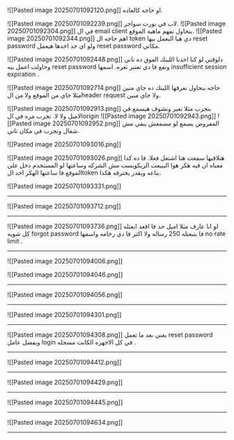 ![[Pasted image 20250701092120.png]]
او حاجه كالعاده.


![[Pasted image 20250701092239.png]]
لاب في بورت سواجر.
![[Pasted image 20250701092304.png]]
في ال email client بنحاول نفهم ماهية الموقع.
![[Pasted image 20250701092344.png]]
اهم حاجه ال token دي هيا البعمل بيها reset password ولو اي حد اخدها هيعمل reset password مكاني.

![[Pasted image 20250701092448.png]]
دلوقتي لو كنا اخدنا اللينك الفوق ده تاني وحاولت اعمل بيه reset password ونفع فا دي تعتبر ثغره.
اسمها insufficient session expiration .


![[Pasted image 20250701092714.png]]
حاجه بنحاول نعرفها اللينك ده جاي منين مثلا جاي من الموقع ولا من الheader request ولا جاي منين.

![[Pasted image 20250701092913.png]]
بنجرب مثلا نغير ونشوف هيسمع في الاميل ولا لا.
تجرب مره في الorigin
![[Pasted image 20250701092943.png]]
![[Pasted image 20250701092952.png]]
المفروض يسمع لو مسمعش يبقي مش شغال ونجرب في مكان تاني.

![[Pasted image 20250701093016.png]]

![[Pasted image 20250701093026.png]]
هنلاقيها سمعت هنا اشتغل فعلا.
فا ده كدا معناه ان فيه هكر هوا البيبعت الريكويست مش الشركه وساعتها لو المستخدم دخل علي الموقع فا ساعتها الهكر اخد الtoken بتاعه ويقدر يخترقه هكذا.

![[Pasted image 20250701093331.png]]


------------------------------------------------------------------------
![[Pasted image 20250701093712.png]]



---------------------------------------------------
![[Pasted image 20250701093736.png]]
لو انا عارف مثلا اميل حد فا اقعد ابعتله كل شويه forgot password فا يتبعتله 250 رساله ولا اكتر فا دي رخامه واسمها no rate limit .

------------------------------------------------------------
![[Pasted image 20250701094006.png]]



![[Pasted image 20250701094046.png]]

-------------------------------------------------------

![[Pasted image 20250701094056.png]]


----------------------------------------------------------

![[Pasted image 20250701094301.png]]

------------------------------------------

![[Pasted image 20250701094308.png]]
يعني بعد ما تعمل reset password ويفضل عامل login في كل الاجهزه الكانت مسجله .



--------------------------------------------------------------------
![[Pasted image 20250701094412.png]]



------------------------------------------------------------

![[Pasted image 20250701094429.png]]



-----------------------------------------------
![[Pasted image 20250701094445.png]]


-----------------------------------------------------------
![[Pasted image 20250701094634.png]]



-----------------------------------------------------------


